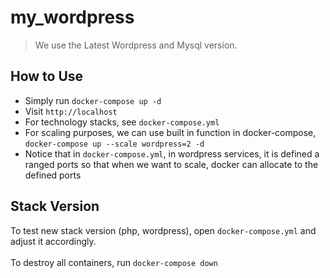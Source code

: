 # my_wordpress


> We use the Latest Wordpress and Mysql version.

## How to Use
- Simply run `docker-compose up -d`
- Visit `http://localhost`
- For technology stacks, see `docker-compose.yml`
- For scaling purposes, we can use built in function in docker-compose, `docker-compose up --scale wordpress=2 -d`
- Notice that in `docker-compose.yml`, in wordpress services, it is defined a ranged ports so that when we want to scale, docker can allocate to the defined ports
## Stack Version
To test new stack version (php, wordpress), open `docker-compose.yml` and adjust it accordingly. 
<br></br>
To destroy all containers, run `docker-compose down`